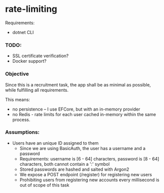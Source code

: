 # rate-limiting

Requirements:

- dotnet CLI

### TODO:

- SSL certificate verification?
- Docker support?

### Objective

Since this is a recruitment task, the app shall be as minimal as possible, while fulfilling all requirements.

This means:

- no persistence – I use EFCore, but with an in-memory provider
- no Redis - rate limits for each user cached in-memory within the same process.

### Assumptions:

- Users have an unique ID assigned to them
    - Since we are using BasicAuth, the user has a username and a password
    - Requirements: username is [6 - 64] characters, password is [8 - 64]
      characters, both cannot contain a ':' symbol
    - Stored passwords are hashed and salted with Argon2
    - We expose a POST endpoint (/register) for registering new users
    - Prohibiting users from registering new accounts every millisecond is out of scope of this task